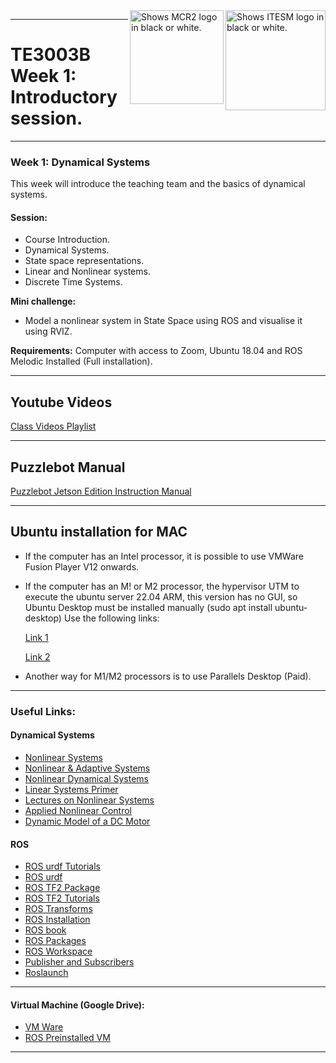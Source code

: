 <picture>
  <source media="(prefers-color-scheme: dark)" srcset="https://github.com/ManchesterRoboticsLtd/TE3003B_Integration_of_Robotics_and_Intelligent_Systems/blob/main/Misc/Logos/Logotipo%20Vertical%20Bco_Transparente.png">
  <source media="(prefers-color-scheme: light)" srcset="https://github.com/ManchesterRoboticsLtd/TE3003B_Integration_of_Robotics_and_Intelligent_Systems/blob/main/Misc/Logos/Logotipo%20Vertical%20Azul%20transparente.png">
  <img alt="Shows ITESM logo in black or white." width="160" align="right">
</picture>

<picture>
  <source media="(prefers-color-scheme: dark)" srcset="https://github.com/ManchesterRoboticsLtd/TE3003B_Integration_of_Robotics_and_Intelligent_Systems/blob/main/Misc/Logos/MCR2_Logo_White.png">
  <source media="(prefers-color-scheme: light)" srcset="https://github.com/ManchesterRoboticsLtd/TE3003B_Integration_of_Robotics_and_Intelligent_Systems/blob/main/Misc/Logos/MCR2_Logo_Black.png">
  <img alt="Shows MCR2 logo in black or white." width="150" align="right">
</picture>

---
# TE3003B Week 1: Introductory session.
---
 
  ### Week 1: Dynamical Systems
  This week will introduce the teaching team and the basics of dynamical systems.
  #### Session:
  * Course Introduction.
  *	Dynamical Systems.
  *	State space representations.
  *	Linear and Nonlinear systems.
  *	Discrete Time Systems.

  
  **Mini challenge:** 
  *	Model a nonlinear system in State Space using ROS and visualise it using RVIZ.

  **Requirements:** Computer with access to Zoom, Ubuntu 18.04 and ROS Melodic Installed (Full installation).


---
## Youtube Videos

[Class Videos Playlist](https://www.youtube.com/playlist?list=PLqCuMQTwnIP99CrzdPEroGhdAhzVfvWgR)

---
## Puzzlebot Manual

[Puzzlebot Jetson Edition Instruction Manual](https://github.com/ManchesterRoboticsLtd/Puzzlebot-information/tree/main/Puzzlebot/Puzzlebot%20Learning%20Kits/Puzzlebot%20Jetson%20Edition)

---

## Ubuntu installation for MAC
 * If the computer has an Intel processor, it is possible to use  VMWare Fusion Player V12 onwards.
 * If the computer has an M! or M2 processor, the hypervisor UTM to execute the ubuntu server 22.04 ARM, this version has no GUI, so Ubuntu Desktop must be installed manually
    (sudo apt install ubuntu-desktop)
   Use the following links:
   
   [Link 1](https://www.youtube.com/watch?v=O19mv1pe76M)
   
   [Link 2](https://www.youtube.com/watch?v=-XFNUeWhsIQ)
   
 * Another way for M1/M2 processors is to use Parallels Desktop (Paid).

---

### Useful Links: 

#### Dynamical Systems
  * [Nonlinear Systems](https://books.google.fr/books/about/Nonlinear_Systems.html?id=t_d1QgAACAAJ&redir_esc=y)
  * [Nonlinear & Adaptive Systems](https://digital-library.theiet.org/content/books/ce/pbce084e)
  * [Nonlinear Dynamical Systems](https://books.google.fr/books/about/Nonlinear_Dynamical_Systems.html?id=FPlQAAAAMAAJ&redir_esc=y)
  * [Linear Systems Primer](https://wp.kntu.ac.ir/hrahmanei/Adv-Control-Books/A-Linear-Systems-Primer.pdf)
  * [Lectures on Nonlinear Systems](https://web.mit.edu/nsl/www/videos/lectures.html)
  * [Applied Nonlinear Control](https://books.google.fr/books/about/Applied_Nonlinear_Control.html?id=cwpRAAAAMAAJ&redir_esc=y)
  * [Dynamic Model of a DC Motor](https://www.ijser.org/researchpaper/Dynamic-Model-Analysis-of-a-DC-Motor-in-MATLAB.pdf)
  

#### ROS
 * [ROS urdf Tutorials](http://wiki.ros.org/urdf/Tutorials)
 * [ROS urdf](http://wiki.ros.org/urdf)
 * [ROS TF2 Package](http://wiki.ros.org/tf2)
 * [ROS TF2 Tutorials](http://wiki.ros.org/tf2/Tutorials)
 * [ROS Transforms](http://wiki.ros.org/tf2/Tutorials/Introduction%20to%20tf2)
 * [ROS Installation](http://wiki.ros.org/noetic/Installation/Ubuntu)
 * [ROS book](https://www.cse.sc.edu/~jokane/agitr/)
 * [ROS Packages](http://wiki.ros.org/ROS/Tutorials/CreatingPackage)
 * [ROS Workspace](http://wiki.ros.org/catkin/Tutorials/create_a_workspace)
 * [Publisher and Subscribers](http://wiki.ros.org/ROS/Tutorials/WritingPublisherSubscriber%28python%29)
 * [Roslaunch](http://wiki.ros.org/roslaunch)
 ---

 #### Virtual Machine (Google Drive): 
  * [VM Ware](https://drive.google.com/file/d/1Kqt8E69nB5pxYzyVztyoxF0UY9yCHLns/view)
  * [ROS Preinstalled VM](https://drive.google.com/file/d/1LCn433uN5pf8dcauWDagKEKjORsE3fZR/view)
 ---
